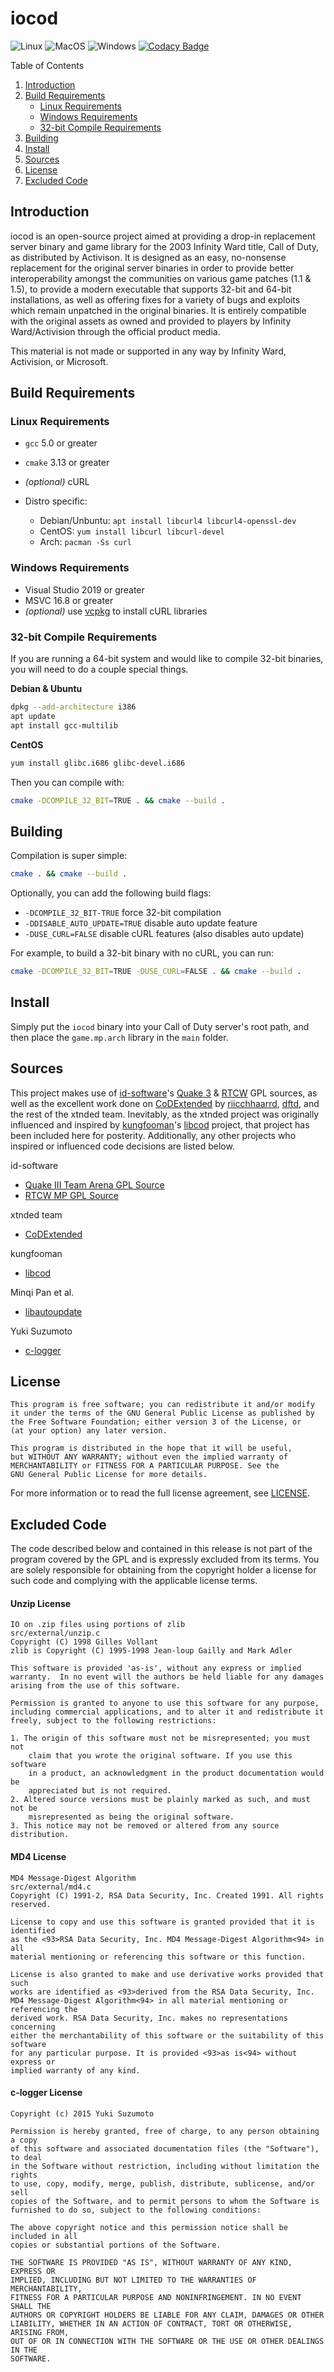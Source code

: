 # iocod

![Linux](https://github.com/thecheeseman/iocod/actions/workflows/linux.yml/badge.svg)
![MacOS](https://github.com/thecheeseman/iocod/actions/workflows/macos.yml/badge.svg)
![Windows](https://github.com/thecheeseman/iocod/actions/workflows/windows.yml/badge.svg)
[![Codacy Badge](https://app.codacy.com/project/badge/Grade/f35c95a9a5a045f18a1e4b2dc7b4997d)](https://www.codacy.com?utm_source=github.com&amp;utm_medium=referral&amp;utm_content=thecheeseman/iocod&amp;utm_campaign=Badge_Grade)

Table of Contents
1. [Introduction](#introduction)
2. [Build Requirements](#build-requirements)
    - [Linux Requirements](#linux-requirements)
    - [Windows Requirements](#windows-requirements)
    - [32-bit Compile Requirements](#bit-compile-requirements)
3. [Building](#building)
4. [Install](#install)
5. [Sources](#sources)
6. [License](#license)
7. [Excluded Code](#excluded-code)

## Introduction

iocod is an open-source project aimed at providing a drop-in replacement 
server binary and game library for the 2003 Infinity Ward title, Call of Duty, 
as distributed by Activison. It is designed as an easy, no-nonsense 
replacement for the original server binaries in order to provide better 
interoperability amongst the communities on various game patches (1.1 & 1.5), 
to provide a modern executable that supports 32-bit and 64-bit installations, 
as well as offering fixes for a variety of bugs and exploits which remain
unpatched in the original binaries. It is entirely compatible with the original
assets as owned and provided to players by Infinity Ward/Activision through
the official product media.

This material is not made or supported in any way by Infinity Ward, 
Activision, or Microsoft.

## Build Requirements

### Linux Requirements

- `gcc` 5.0 or greater
- `cmake` 3.13 or greater
- _(optional)_ cURL

- Distro specific:
  - Debian/Unbuntu: `apt install libcurl4 libcurl4-openssl-dev`
  - CentOS: `yum install libcurl libcurl-devel`
  - Arch: `pacman -Ss curl`

### Windows Requirements
- Visual Studio 2019 or greater
- MSVC 16.8 or greater
- _(optional)_ use [vcpkg](https://vcpkg.io/en/index.html) to install 
  cURL libraries

### 32-bit Compile Requirements

If you are running a 64-bit system and would like to compile 32-bit binaries,
you will need to do a couple special things. 

**Debian & Ubuntu**
```bash
dpkg --add-architecture i386
apt update
apt install gcc-multilib
```

**CentOS**
```bash
yum install glibc.i686 glibc-devel.i686
```

Then you can compile with:
```bash
cmake -DCOMPILE_32_BIT=TRUE . && cmake --build .
```

## Building

Compilation is super simple: 
```bash
cmake . && cmake --build .
```

Optionally, you can add the following build flags:

- `-DCOMPILE_32_BIT-TRUE` force 32-bit compilation
- `-DDISABLE_AUTO_UPDATE=TRUE` disable auto update feature 
- `-DUSE_CURL=FALSE` disable cURL features (also disables auto update)

For example, to build a 32-bit binary with no cURL, you can run:

```bash
cmake -DCOMPILE_32_BIT=TRUE -DUSE_CURL=FALSE . && cmake --build .
```

## Install

Simply put the `iocod` binary into your Call of Duty server's root path, 
and then place the `game.mp.arch` library in the `main` folder.

## Sources

This project makes use of [id-software][8]'s [Quake 3][1] & [RTCW][2] GPL 
sources, as well as the excellent work done on [CoDExtended][3] by 
[riicchhaarrd][4], [dftd][5], and the rest of the xtnded team. Inevitably, 
as the xtnded project was originally influenced and inspired by 
[kungfooman][7]'s [libcod][6] project, that project has been included here 
for posterity. Additionally, any other projects who inspired or influenced
code decisions are listed below.

id-software
  - [Quake III Team Arena GPL Source][1]
  - [RTCW MP GPL Source][2]

xtnded team
  - [CoDExtended][3]

kungfooman
  - [libcod][6]

Minqi Pan et al.
  - [libautoupdate][9]

Yuki Suzumoto
  - [c-logger][10]

License
-------

    This program is free software; you can redistribute it and/or modify
    it under the terms of the GNU General Public License as published by
    the Free Software Foundation; either version 3 of the License, or
    (at your option) any later version.

    This program is distributed in the hope that it will be useful,
    but WITHOUT ANY WARRANTY; without even the implied warranty of
    MERCHANTABILITY or FITNESS FOR A PARTICULAR PURPOSE. See the
    GNU General Public License for more details.

For more information or to read the full license agreement, see 
[LICENSE](LICENSE).

Excluded Code
-------------

The code described below and contained in this release is not 
part of the program covered by the GPL and is expressly excluded from its 
terms. You are solely responsible for obtaining from the copyright holder a 
license for such code and complying with the applicable license terms.

#### Unzip License
    IO on .zip files using portions of zlib
    src/external/unzip.c
    Copyright (C) 1998 Gilles Vollant
    zlib is Copyright (C) 1995-1998 Jean-loup Gailly and Mark Adler

    This software is provided 'as-is', without any express or implied
    warranty.  In no event will the authors be held liable for any damages
    arising from the use of this software.

    Permission is granted to anyone to use this software for any purpose,
    including commercial applications, and to alter it and redistribute it
    freely, subject to the following restrictions:

    1. The origin of this software must not be misrepresented; you must not
        claim that you wrote the original software. If you use this software
        in a product, an acknowledgment in the product documentation would be
        appreciated but is not required.
    2. Altered source versions must be plainly marked as such, and must not be
        misrepresented as being the original software.
    3. This notice may not be removed or altered from any source distribution.

#### MD4 License
    MD4 Message-Digest Algorithm
    src/external/md4.c
    Copyright (C) 1991-2, RSA Data Security, Inc. Created 1991. All rights reserved.

    License to copy and use this software is granted provided that it is identified
    as the <93>RSA Data Security, Inc. MD4 Message-Digest Algorithm<94> in all 
    material mentioning or referencing this software or this function.

    License is also granted to make and use derivative works provided that such 
    works are identified as <93>derived from the RSA Data Security, Inc. 
    MD4 Message-Digest Algorithm<94> in all material mentioning or referencing the 
    derived work. RSA Data Security, Inc. makes no representations concerning 
    either the merchantability of this software or the suitability of this software 
    for any particular purpose. It is provided <93>as is<94> without express or 
    implied warranty of any kind.

#### c-logger License
    Copyright (c) 2015 Yuki Suzumoto

    Permission is hereby granted, free of charge, to any person obtaining a copy
    of this software and associated documentation files (the "Software"), to deal
    in the Software without restriction, including without limitation the rights
    to use, copy, modify, merge, publish, distribute, sublicense, and/or sell
    copies of the Software, and to permit persons to whom the Software is
    furnished to do so, subject to the following conditions:

    The above copyright notice and this permission notice shall be included in all
    copies or substantial portions of the Software.

    THE SOFTWARE IS PROVIDED "AS IS", WITHOUT WARRANTY OF ANY KIND, EXPRESS OR
    IMPLIED, INCLUDING BUT NOT LIMITED TO THE WARRANTIES OF MERCHANTABILITY,
    FITNESS FOR A PARTICULAR PURPOSE AND NONINFRINGEMENT. IN NO EVENT SHALL THE
    AUTHORS OR COPYRIGHT HOLDERS BE LIABLE FOR ANY CLAIM, DAMAGES OR OTHER
    LIABILITY, WHETHER IN AN ACTION OF CONTRACT, TORT OR OTHERWISE, ARISING FROM,
    OUT OF OR IN CONNECTION WITH THE SOFTWARE OR THE USE OR OTHER DEALINGS IN THE
    SOFTWARE.

[1]: <https://github.com/id-Software/Quake-III-Arena>
[2]: <https://github.com/id-Software/RTCW-MP>
[3]: <https://github.com/xtnded/codextended>
[4]: <https://github.com/riicchhaarrd>
[5]: <https://github.com/dftd>
[6]: <https://github.com/kungfooman/libcod>
[7]: <https://github.com/kungfooman>
[8]: <https://github.com/id-software>
[9]: <https://github.com/pmq20/libautoupdate>
[10]: <https://github.com/yksz/c-logger>
